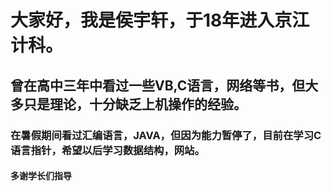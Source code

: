  # 大家好，我是侯宇轩，于18年进入京江计科。
 ## 曾在高中三年中看过一些VB,C语言，网络等书，但大多只是理论，十分缺乏上机操作的经验。
 ### 在暑假期间看过汇编语言，JAVA，但因为能力暂停了，目前在学习C语言指针，希望以后学习数据结构，网站。
 #### 多谢学长们指导

